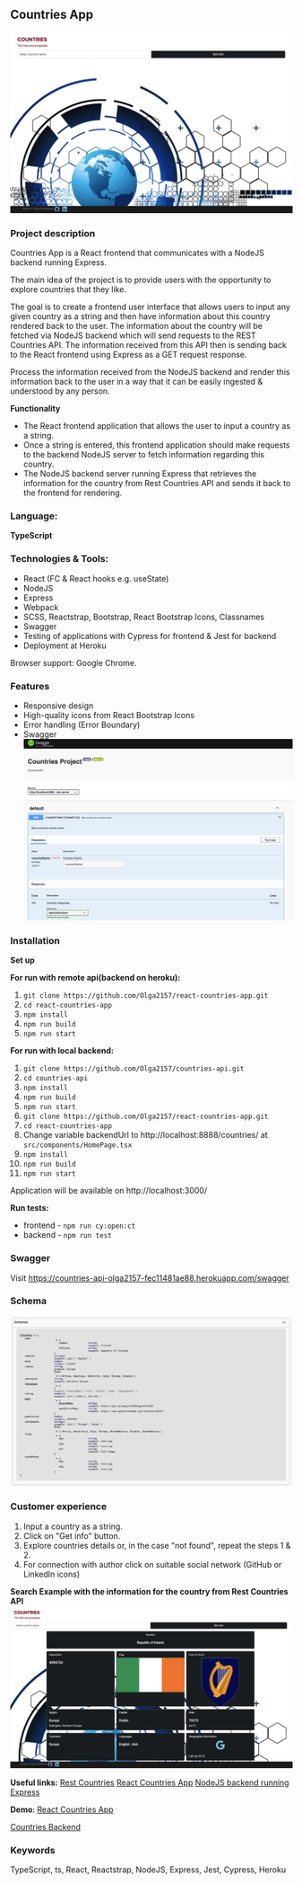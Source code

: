 ## Countries App

![Countries App](https://github.com/Olga2157/react-countries-app/blob/main/src/images/countriesApp.png?raw=true "Countries App Website")

### Project description

Countries App is a React frontend that communicates with a
NodeJS backend running Express.

The main idea of the project is to provide users with the opportunity to explore countries that they like.

The goal is to create a frontend user interface that allows
users to input any given country as a string and then have information about this country rendered back to the user. The information about the country will be fetched via NodeJS
backend which will send requests to the REST Countries API. The information received from this API then is sending back to the React frontend using Express as a GET request response.

Process the information received from the NodeJS backend and render this information back to the user in a way that it can be easily ingested & understood by any person.

**Functionality** 
* The React frontend application that allows the user to input a country as a string.
* Once a string is entered, this frontend application should make requests to the backend NodeJS server to fetch information regarding this country.
* The NodeJS backend server running Express that retrieves the information for the country from Rest Countries API and sends it back to the frontend for rendering.

### Language: 
**TypeScript**

### Technologies & Tools:

*  React (FC & React hooks e.g. useState)
*  NodeJS
*  Express
*  Webpack
*  SCSS, Reactstrap, Bootstrap, React Bootstrap Icons, Classnames 
* Swagger
* Testing of applications with Cypress for frontend & Jest for backend
* Deployment at Heroku

Browser support: Google Chrome.

### Features

* Responsive design
* High-quality icons from React Bootstrap Icons
* Error handling (Error Boundary)
* Swagger
![Countries App](https://github.com/Olga2157/react-countries-app/blob/main/src/images/swagger.png?raw=true "Countries App in swagger")

### Installation

**Set up**

**For run with remote api(backend on heroku):**
1. ``git clone https://github.com/Olga2157/react-countries-app.git``
2. ``cd react-countries-app``
3. ``npm install``
4. ``npm run build``
5. ``npm run start``

**For run with local backend:**
1. ``git clone https://github.com/Olga2157/countries-api.git``
2. ``cd countries-api``
3. ``npm install``
4. ``npm run build``
5. ``npm run start``
6. ``git clone https://github.com/Olga2157/react-countries-app.git``
7. ``cd react-countries-app``
8. Change variable backendUrl to http://localhost:8888/countries/ at ``src/components/HomePage.tsx``
9. ``npm install``
10. ``npm run build``
11. ``npm run start``

Application will be available on http://localhost:3000/

**Run tests:**
* frontend - ``npm run cy:open:ct``
* backend -  ``npm run test``

### Swagger

Visit https://countries-api-olga2157-fec11481ae88.herokuapp.com/swagger

### Schema
![Country Data Schema](https://github.com/Olga2157/react-countries-app/blob/main/src/images/schema.png?raw=true "Country Schema")

### Customer experience

1. Input a country as a string.
2. Click on "Get info" button.
3. Explore countries details or, in the case "not found", repeat the steps 1 & 2.
4. For connection with author click on suitable social network (GitHub or LinkedIn icons)

**Search Example with the information for the country from Rest Countries API**
![Countries App](https://github.com/Olga2157/react-countries-app/blob/main/src/images/countrySearchExample.png?raw=true "Countries App Website")

**Useful links:**
[Rest Countries](https://restcountries.com/#rest-countries) 
[React Countries App](https://github.com/Olga2157/react-countries-app)
[NodeJS backend running Express](https://github.com/Olga2157/countries-api)

**Demo**:
[React Countries App](https://react-countries-app-3e81c0af384f.herokuapp.com/)

[Countries Backend](https://countries-api-olga2157-fec11481ae88.herokuapp.com/)

### Keywords
TypeScript, ts, React, Reactstrap, NodeJS, Express, Jest, Cypress, Heroku
